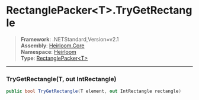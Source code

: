 # RectanglePacker\<T>.TryGetRectangle

> **Framework**: .NETStandard,Version=v2.1  
> **Assembly**: [Heirloom.Core][0]  
> **Namespace**: [Heirloom][0]  
> **Type**: [RectanglePacker\<T>][1]

--------------------------------------------------------------------------------

### TryGetRectangle(T, out IntRectangle)

```cs
public bool TryGetRectangle(T element, out IntRectangle rectangle)
```

[0]: ../Heirloom.Core.md
[1]: Heirloom.RectanglePacker[T].md
